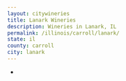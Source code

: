 ```yaml
---
layout: citywineries
title: Lanark Wineries
description: Wineries in Lanark, IL
permalink: /illinois/carroll/lanark/
state: il
county: carroll
city: lanark
---
```

-
